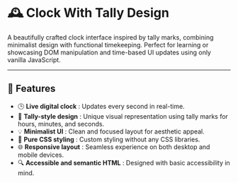 # 🕰️ Clock With Tally Design

A beautifully crafted clock interface inspired by tally marks, combining minimalist design with functional timekeeping. Perfect for learning or showcasing DOM manipulation and time-based UI updates using only vanilla JavaScript.

---

## 🚀 Features  
- 🕒 **Live digital clock** : Updates every second in real-time.  
- 🧮 **Tally-style design** : Unique visual representation using tally marks for hours, minutes, and seconds.  
- 💡 **Minimalist UI** : Clean and focused layout for aesthetic appeal.  
- 🎨 **Pure CSS styling** : Custom styling without any CSS libraries.  
- 🌐 **Responsive layout** : Seamless experience on both desktop and mobile devices.  
- 🔍 **Accessible and semantic HTML** : Designed with basic accessibility in mind.
